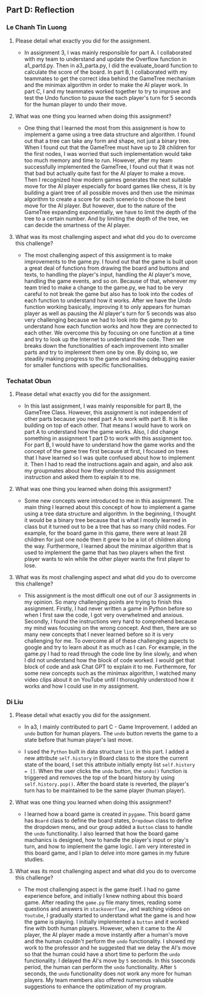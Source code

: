 ## Part D: Reflection
### Le Chanh Tin Luong

1. Please detail what exactly you did for the assignment.
   
   - In assignment 3, I was mainly responsible for part A. I collaborated with my team to understand and update the Overflow function in a1_partd.py. Then in a3_parta.py, I did the evaluate_board function to calculate the score of the board. In part B, I collaborated with my teammates to get the correct idea behind the GameTree mechanism and the minimax algorithm in order to make the AI player work. In part C, I and my teammates worked together to try to improve and test the Undo function to pause the each player's turn for 5 seconds for the human player to undo their move. 

2. What was one thing you learned when doing this assignment?

   - One thing that I learned the most from this assignment is how to implement a game using a tree data structure and algorithm. I found out that a tree can take any form and shape, not just a binary tree. When I found out that the GameTree must have up to 28 children for the first nodes, I was worried that such implementation would take too much memory and time to run. However, after my team successfully implemented the GameTree, I found out that it was not that bad but actually quite fast for the AI player to make a move. Then I recognized how modern games generates the next suitable move for the AI player especially for board games like chess, it is by building a giant tree of all possible moves and then use the minimax algorithm to create a score for each scenerio to choose the best move for the AI player. But however, due to the nature of the GameTree expanding exponentially, we have to limit the depth of the tree to a certain number. And by limiting the depth of the tree, we can decide the smartness of the AI player.

3. What was its most challenging aspect and what did you do to overcome this challenge?
  
   - The most challenging aspect of this assignment is to make improvements to the game.py. I found out that the game is built upon a great deal of functions from drawing the board and buttons and texts, to handling the player's input,  handling the AI player's move, handling the game events, and so on. Because of that, whenever my team tried to make a change to the game.py, we had to be very careful to not break the game but also has to look into the codes of each function to understand how it works. After we have the Undo function working basically, improving it to only appears for human player as well as pausing the AI player's turn for 5 seconds was also very challenging because we had to look into the game.py to understand how each function works and how they are connected to each other. We overcome this by focusing on one function at a time and try to look up the Internet to understand the code. Then we breaks down the functionalities of each improvement into smaller parts and try to implement them one by one. By doing so, we steadily making progress to the game and making debugging easier for smaller functions with specific functionalities.
  
### Techatat Obun

1. Please detail what exactly you did for the assignment.
   
   - In this last assignment, I was mainly responsible for part B, the GameTree Class. However, this assignment is not independent of other parts because you need part A to work with part B. It is like building on top of each other. That means I would have to work on part A to understand how the game works. Also, I did change
something in assignment 1 part D to work with this assignment too. For part B, I would have to understand how the game works and the concept of the game tree first because at first, I focused on trees that I have learned so I was quite confused about how to implement it. Then I had to read the instructions again and again, and also ask my groupmates about how they understood this assignment instruction and asked them to explain it to me.

2. What was one thing you learned when doing this assignment?
   
   - Some new concepts were introduced to me in this assignment. The main thing I learned about this concept of how to implement a game using a tree data structure and algorithm. In the beginning, I thought it would be a binary tree because that is what I mostly learned in class but it turned out to be a tree that has so many child nodes. For example, for the board game in this game, there were at least 28 children for just one node then it grew to be a lot of children along the way. Furthermore, I learned about the minimax algorithm that is used to implement the game that has two players when the first player wants to win while the other player wants the first player to lose.
     
3. What was its most challenging aspect and what did you do to overcome this challenge?
   
   - This assignment is the most difficult one out of our 3 assignments in my opinion. So many challenging points are trying to finish this assignment. Firstly, I had never written a game in Python before so when I first saw the code, I got very overwhelmed and anxious. Secondly, I found the instructions very hard to comprehend because my mind was focusing on the wrong concept. And then, there are so many new concepts that I never learned before so it is very challenging for me.
To overcome all of these challenging aspects to google and try to learn about it as much as I can. For example, in the game.py I had to read through the code line by line slowly, and when I did not understand how the block of code worked. I would get that block of code and ask Chat GPT to explain it to me. Furthermore, for some new concepts such as the minimax algorithm, I watched many video clips about it on YouTube until I thoroughly understood how it works and how I could use in my assignment.

### Di Liu

1. Please detail what exactly you did for the assignment.
   - In a3, I mainly contributed to part C - Game Improvement. I added an ```undo``` button for human players. The ```undo``` button reverts the game to a state before that human player's last move.

   - I used the ```Python``` built in data structure ```list``` in this part. I added a new attribute ```self.history``` in Board class to the store the current state of the board, I set this attribute initially empty list ```self.history = []```. When the user clicks the ```undo``` button, the ```undo()``` function is triggered and removes the top of the board history by using ```self.history.pop()```. After the board state is reverted, the player's turn has to be maintained to be the same player (human player).

2. What was one thing you learned when doing this assignment?
   - I learned how a board game is created in ```pygame```. This board game has ```Board``` class to define the board states, ```Dropdown``` class to define the dropdown menu, and our group added a ```Button``` class to handle the ```undo``` functionality. I also learned that how the board game machanics is designed, how to handle the player's input or play's turn, and how to implement the game logic. I am very interested in this board game, and I plan to delve into more games in my future studies.
     
3. What was its most challenging aspect and what did you do to overcome this challenge?
   - The most challenging aspect is the game itself. I had no game experience before, and initially I knew nothing about this board game. After reading the ```game.py``` file many times, reading some questions and answers in ```stackoverflow``` , and watching videos on ```Youtube```, I gradually started to understand what the game is and how the game is playing. I initially implemented a ```button``` and it worked fine with both human players. However, when it came to the AI player, the AI player made a move instantly after a human's move and the human couldn't perform the ```undo``` functionality. I showed my work to the professor and he suggested that we delay the AI's move so that the human could have a short time to perform the ```undo``` functionality. I delayed the AI's move by ```5``` seconds. In this ```5```seconds period, the human can perform the ```undo``` functionality. After ```5``` seconds, the ```undo``` functionality does not work any more for human players. My team members also offered numerous valuable suggestions to enhance the optimization of my program.


